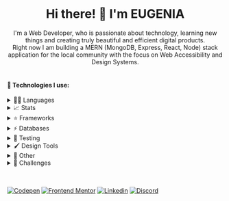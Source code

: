 <h1 align="center">Hi there! 👋  I'm EUGENIA</h1>
<div align="center">
  I'm a Web Developer, who is passionate about technology, learning new things and creating truly beautiful and efficient digital products. </br>
  Right now I am building a MERN (MongoDB, Express, React, Node) stack application for the local community with the focus on Web Accessibility and Design Systems.
</div>
<br/>

#### 🚀 Technologies I use:
<details>
<summary>👩‍💻 Languages</summary>
<br/>
<img src="https://img.shields.io/badge/JavaScript-20232A?style=for-the-badge&logo=javascript&logoColor=F7DF1E&background=F7DF1E" alt="js" /><img src="https://img.shields.io/badge/typescript-20232A.svg?style=for-the-badge&logo=typescript&logoColor=23007AC" alt="typescript" /><img src="https://img.shields.io/badge/HTML5-20232A?style=for-the-badge&logo=html5&logoColor=E34F26" alt="html" /><img src="https://img.shields.io/badge/CSS3-20232A?style=for-the-badge&logo=css3&logoColor=1572B6" alt="css" /><img src="https://img.shields.io/badge/C%23-20232A?style=for-the-badge&logo=c-sharp&logoColor=239120" alt="c#" /><img src="https://img.shields.io/badge/json-20232A?style=for-the-badge&logo=json&logoColor=5E5C5C" alt="json" /><img src="https://img.shields.io/badge/-GraphQL-20232A?style=for-the-badge&logo=graphql&logoColor=E10098" alt="graphql" />
</details>

<details>
<summary> 📈 Stats</summary>
<br/>

[![Top Langs](https://github-readme-stats.vercel.app/api/top-langs/?username=JaneMoroz&theme=react&layout=compact&langs_count=6)](https://github.com/anuraghazra/github-readme-stats)

</details>

<details>
<summary> ⭐ Frameworks</summary>
<br/>
<img src="https://img.shields.io/badge/React-20232A?style=for-the-badge&logo=react&logoColor=61DAFB" alt="React" /><img src="https://img.shields.io/badge/redux-20232A.svg?style=for-the-badge&logo=redux&logoColor=%23593d88" alt="Redux" /><img src="https://img.shields.io/badge/React_Router-20232A?style=for-the-badge&logo=react-router&logoColor=CA4245" alt="React router" /><img src="https://img.shields.io/badge/Gatsby-20232A.svg?style=for-the-badge&logo=gatsby&logoColor=%23663399" alt="Gatsby" /><br/><img src="https://img.shields.io/badge/styled--components-20232A?style=for-the-badge&logo=styled-components&logoColor=DB7093" alt="Styled Components" /><img src="https://img.shields.io/badge/tailwindcss-20232A.svg?style=for-the-badge&logo=tailwind-css&logoColor=white" alt="Tailwind icon" /><img src="https://img.shields.io/badge/MUI-20232A.svg?style=for-the-badge&logo=mui&logoColor=%230081CB" alt="MUI" /><img src="https://img.shields.io/badge/Sass-20232A?style=for-the-badge&logo=sass&logoColor=CC6699" alt="sass" /><img src="https://img.shields.io/badge/Bootstrap-20232A?style=for-the-badge&logo=bootstrap&logoColor=563D7C" alt="Bootstrap" /><br/><img src="https://img.shields.io/badge/Node.js-20232A?style=for-the-badge&logo=nodedotjs&logoColor=339933" alt="node.js" /><img src="https://img.shields.io/badge/Express.js-20232A?style=for-the-badge&logo=express&logoColor=white" alt="express.js" /><img src="https://img.shields.io/badge/Pug-20232A?style=for-the-badge&logo=pug&logoColor=A86454" alt="Pug.js icon" /><img src="https://img.shields.io/badge/.NET-20232A?style=for-the-badge&logo=dotnet&logoColor=512BD4" alt=".net" />
</details>

<details>
<summary>  ⚡ Databases</summary>
<br/>
<img src="https://img.shields.io/badge/postgres-20232A.svg?style=for-the-badge&logo=postgresql&logoColor=%23316192" alt="postgres" /><img src="https://img.shields.io/badge/MySQL-20232A?style=for-the-badge&logo=mysql&logoColor=%23316192" alt="my sql" /><img src="https://img.shields.io/badge/SQLite-20232A?style=for-the-badge&logo=sqlite&logoColor=%23316192" alt="sql lite" /><img src="https://img.shields.io/badge/MongoDB-20232A?style=for-the-badge&logo=mongodb&logoColor=4EA94B" alt="mongoDb" />
</details>

<details>
<summary>  🧪 Testing</summary>
<br/>
<img src="https://img.shields.io/badge/-TestingLibrary-20232A?style=for-the-badge&logo=testing-library&logoColor=23E33332" alt="Testing libarary" />
</details>

<details>
<summary>  🖌 Design Tools</summary>
<br/>
<img src="https://img.shields.io/badge/Figma-20232A?style=for-the-badge&logo=figma&logoColor=%23F24E1E" alt="figma" /><img src="https://img.shields.io/badge/adobe%20photoshop-20232A.svg?style=for-the-badge&logo=adobe%20photoshop&logoColor=%2331A8FF" alt="photoshop" />
</details>

<details>
<summary>  🔬 Other</summary>
<br/>
<img src="https://img.shields.io/badge/docker-20232A.svg?style=for-the-badge&logo=docker&logoColor=%230db7ed" alt="docker" /><img src="https://img.shields.io/badge/kubernetes-20232A.svg?style=for-the-badge&logo=kubernetes&logoColor=%23326ce5" alt="kubernetes" /><img src="https://img.shields.io/badge/gitlab%20ci-20232A.svg?style=for-the-badge&logo=gitlab&logoColor=FF6C37" alt="gitlab" /><img src="https://img.shields.io/badge/git-20232A.svg?style=for-the-badge&logo=git&logoColor=%23F05033" alt="git" /><img src="https://img.shields.io/badge/Postman-20232A?style=for-the-badge&logo=postman&logoColor=FF6C37" alt="postman" />
</details>

<details>
<summary>  🥷 Challenges</summary>
<br/>
<img src="https://www.codewars.com/users/JaneMoroz/badges/micro" alt="codewars" />
</details>

<br/>
<br/>

<a href="https://codepen.io/janemoroz" target="blank"><img src="https://img.shields.io/badge/Codepan-white?style=for-the-badge&logo=codepen&logoColor=black" alt="Codepen" /></a>   <a href="https://www.frontendmentor.io/profile/JaneMoroz" target="blank"><img src="https://img.shields.io/badge/Frontend Mentor-white?style=for-the-badge&logo=frontendmentor&logoColor=6ABECD" alt="Frontend Mentor" /></a>    <a href="https://www.linkedin.com/in/eugenia-ishunina/" target="blank"><img src="https://img.shields.io/badge/linkedin-white.svg?style=for-the-badge&logo=linkedin&logoColor=%230077B5" alt="Linkedin" /></a>    <a href="https://discordapp.com/users/874604659246006283/" target="blank"><img  src="https://img.shields.io/badge/Discord-white.svg?style=for-the-badge&logo=discord&logoColor=%235865F2" alt="Discord" /></a>

